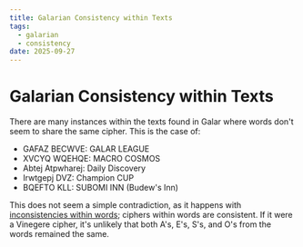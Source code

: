 ```yaml
---
title: Galarian Consistency within Texts
tags:
  - galarian
  - consistency
date: 2025-09-27
---
```

<link rel="stylesheet" type="text/css" media="all" href="./style/style.css">

# Galarian Consistency within Texts

There are many instances within the texts found in Galar where words don't seem to share the same cipher. This is the case of:

- <thraex><red>GAFA</red>Z <red>B</red>E<red>CW</red>VE</thraex>: GALAR LEAGUE
- <thraex><red>X</red>V<red>C</red>YQ <red>W</red>QE<red>H</red>QE</thraex>: MACRO COSMOS
- <thraex>Abt<red>e</red>j Atpwhar<red>e</red>j</thraex>: Daily Discovery
- <thraex><red>I</red>rwtgepj <red>D</red>VZ</thraex>: Champion CUP
- <thraex>BQEFT<red>O</red> <red>K</red>LL</thraex>: SUBOMI INN (Budew's Inn)

This does not seem a simple contradiction, as it happens with [inconsistencies within words](./galarian-consistency-words.md); ciphers within words are consistent. If it were a Vinegere cipher, it's unlikely that both A's, E's, S's, and O's from the words remained the same.